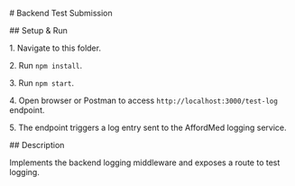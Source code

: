 \# Backend Test Submission



\## Setup \& Run



1\. Navigate to this folder.

2\. Run `npm install`.

3\. Run `npm start`.

4\. Open browser or Postman to access `http://localhost:3000/test-log` endpoint.

5\. The endpoint triggers a log entry sent to the AffordMed logging service.



\## Description



Implements the backend logging middleware and exposes a route to test logging.



